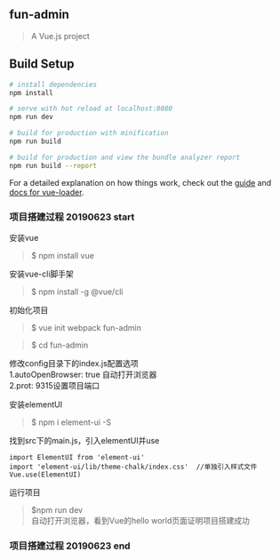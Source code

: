 ## fun-admin

> A Vue.js project

## Build Setup

``` bash
# install dependencies
npm install

# serve with hot reload at localhost:8080
npm run dev

# build for production with minification
npm run build

# build for production and view the bundle analyzer report
npm run build --report
```

For a detailed explanation on how things work, check out the [guide](http://vuejs-templates.github.io/webpack/) and [docs for vue-loader](http://vuejs.github.io/vue-loader).

### 项目搭建过程 20190623 start
安装vue  

>$ npm install vue  

安装vue-cli脚手架  

>$ npm install -g @vue/cli  

初始化项目  
>$ vue init webpack fun-admin  

>$ cd fun-admin  

修改config目录下的index.js配置选项  
1.autoOpenBrowser: true 自动打开浏览器  
2.prot: 9315设置项目端口  

安装elementUI  
>$ npm i element-ui -S

找到src下的main.js，引入elementUI并use  

```shell
import ElementUI from 'element-ui'
import 'element-ui/lib/theme-chalk/index.css'  //单独引入样式文件
Vue.use(ElementUI)
```

运行项目
>$npm run dev  
自动打开浏览器，看到Vue的hello world页面证明项目搭建成功

### 项目搭建过程 20190623 end

